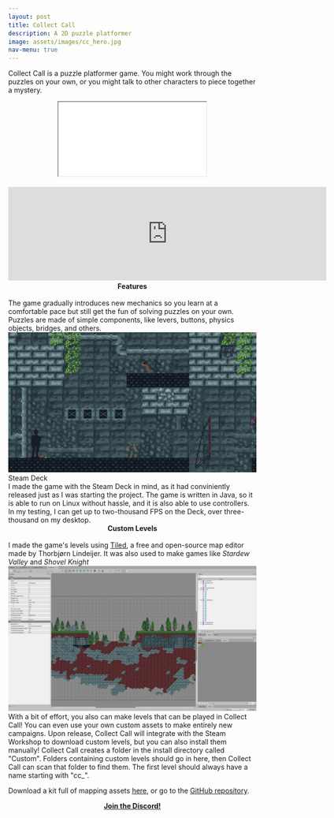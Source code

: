 ```yaml
---
layout: post
title: Collect Call
description: A 2D puzzle platformer
image: assets/images/cc_hero.jpg
nav-menu: true
---
```

Collect Call is a puzzle platformer game. You might work through the puzzles on your own, or you might talk to other characters to piece together a mystery.
<center><div class="container"><iframe class="responsive-iframe" src="assets/videos/cc_trailer.mp4"></iframe></div></center>
<br>
<iframe src="https://store.steampowered.com/widget/2312270/" frameborder="0" width="646" height="190"></iframe>
<br>
<center><b>Features</b></center><br>
The game gradually introduces new mechanics so you learn at a comfortable pace but still get the fun of solving puzzles on your own. Puzzles are made of simple components, like levers, buttons, physics objects, bridges, and others.
<br><img src="assets/images/cc_screenshot.jpg">
<br>
Steam Deck
<br>
I made the game with the Steam Deck in mind, as it had conviniently released just as I was starting the project. The game is written in Java, so it is able to run on Linux without hassle, and it is also able to use controllers. In my testing, I can get up to two-thousand FPS on the Deck, over three-thousand on my desktop.
<br><center><b>Custom Levels</b></center>
<br>
I made the game's levels using <a href="https://mapeditor.org">Tiled</a>, a free and open-source map editor made by Thorbjørn Lindeijer. It was also used to make games like <i>Stardew Valley</i> and <i>Shovel Knight</i>
<br>
<img src="assets/images/cc_tiled.png">
<br>
With a bit of effort, you also can make levels that can be played in Collect Call! You can even use your own custom assets to make entirely new campaigns. Upon release, Collect Call will integrate with the Steam Workshop to download custom levels, but you can also install them manually!
Collect Call creates a folder in the install directory called "Custom". Folders containing custom levels should go in here, then Collect Call can scan that folder to find them. The first level should always have a name starting with "cc_". 

Download a kit full of mapping assets <a href="https://codeload.github.com/dbwrush/CollectCallMappingKit/zip/refs/heads/main" download>here,</a> or go to the <a href="https://github.com/dbwrush/CollectCallMappingKit">GitHub repository</a>.

<center><b><a href="https://sudologic.net/discord">Join the Discord!</a></b></center>
